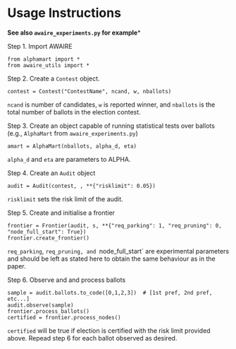 # Usage Instructions

**See also `awaire_experiments.py` for example***

Step 1.
Import AWAIRE
```
from alphamart import *
from awaire_utils import *
```

Step 2.
Create a `Contest` object. 
```
contest = Contest("ContestName", ncand, w, nballots)
```
`ncand` is number of candidates, `w` is reported winner, and `nballots` is the total number of ballots in the election contest.

Step 3.
Create an object capable of running statistical tests over ballots (e.g., `AlphaMart` from `awaire_experiments.py`)
```
amart = AlphaMart(nballots, alpha_d, eta)
```
`alpha_d` and `eta` are parameters to ALPHA.

Step 4.
Create an `Audit` object 
```
audit = Audit(contest, , **{"risklimit": 0.05})
```
`risklimit` sets the risk limit of the audit.

Step 5.
Create and initialise a frontier
```
frontier = Frontier(audit, s, **{"req_parking": 1, "req_pruning": 0, "node_full_start": True})
frontier.create_frontier()
```
`req_parking`, `req_pruning, and `node_full_start` are experimental parameters and should be left as stated here to obtain the same behaviour as in the paper.

Step 6.
Observe and and process ballots
```
sample = audit.ballots.to_code([0,1,2,3])  # [1st pref, 2nd pref, etc...]
audit.observe(sample)
frontier.process_ballots()
certified = frontier.process_nodes()
```
`certified` will be true if election is certified with the risk limit provided above.
Repead step 6 for each ballot observed as desired.

